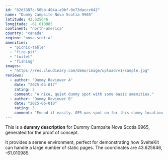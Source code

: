 ```yaml
---
id: "62d3387c-50bb-404a-a9bf-0e73daccc642"
name: "Dummy Campsite Nova Scotia 9965"
latitude: 43.625646
longitude: -61.010985
continent: "north-america"
country: "canada"
region: "nova-scotia"
amenities:
  - "picnic-table"
  - "fire-pit"
  - "toilet"
  - "fishing"
images:
  - "https://res.cloudinary.com/demo/image/upload/v1/sample.jpg"
reviews:
  - author: "Dummy Reviewer A"
    date: "2025-04-017"
    rating: 3
    comment: "A nice, quiet dummy spot with some basic amenities."
  - author: "Dummy Reviewer B"
    date: "2025-06-010"
    rating: 3
    comment: "Found it easily. GPS was spot on for this dummy location."
---
```


This is a **dummy description** for Dummy Campsite Nova Scotia 9965, generated for the proof of concept.

It provides a serene environment, perfect for demonstrating how SvelteKit can handle a large number of static pages. The coordinates are 43.625646, -61.010985.
